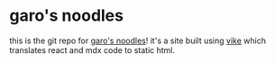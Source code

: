 # garo's noodles

this is the git repo for [garo's noodles](https://garobrik.ca)! it's a site built using [vike](vike.dev) which translates react and mdx code to static html.

